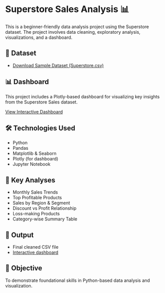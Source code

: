 # Superstore Sales Analysis 📊

This is a beginner-friendly data analysis project using the Superstore dataset. The project involves data cleaning, exploratory analysis, visualizations, and a dashboard.

## 📁 Dataset
- [Download Sample Dataset (Superstore.csv)](Sample_Superstore_Data.csv)

## 📊 Dashboard
This project includes a Plotly-based dashboard for visualizing key insights from the Superstore Sales dataset.

[View Interactive Dashboard](https://vandya-sharma.github.io/sales-data-analysis/)

## 🛠️ Technologies Used
- Python
- Pandas
- Matplotlib & Seaborn
- Plotly (for dashboard)
- Jupyter Notebook

## 📌 Key Analyses
- Monthly Sales Trends
- Top Profitable Products
- Sales by Region & Segment
- Discount vs Profit Relationship
- Loss-making Products
- Category-wise Summary Table

## 📂 Output
- Final cleaned CSV file
- [Interactive dashboard](https://vandya-sharma.github.io/sales-data-analysis/)

## 🚀 Objective
To demonstrate foundational skills in Python-based data analysis and visualization.

